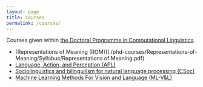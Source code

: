 ```yaml
---
layout: page
title: Courses
permalink: /courses/
---
```


Courses given within [the Doctoral Programme in Computational Linguistics](https://flov.gu.se/digitalAssets/1605/1605989_asp-fd-datalingvistik-2016ver2.pdf).

  - [Representations of Meaning (ROM)](./phd-courses/Representations-of-Meaning/Syllabus/Representations of Meaning.pdf)
  - [Language, Action, and Perception (APL)](/courses/apl/apl.md)
  - [Sociolinguistics and bilinguilism for natural language processing (CSoc)](/courses/csoc/csoc.md)
  - [Machine Learning Methods For Vision and Language (ML-V&L)](/courses/ml-vl/ml-vl.md)






